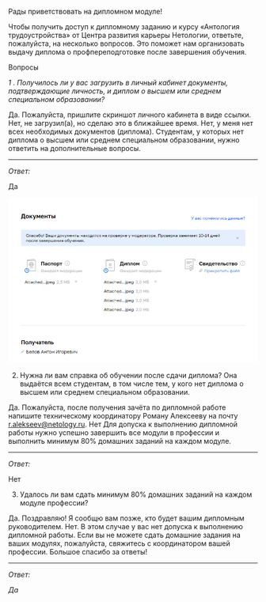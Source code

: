 Рады приветствовать на дипломном модуле!

Чтобы получить доступ к дипломному заданию и курсу «Антология трудоустройства» от Центра развития карьеры Нетологии, ответьте, пожалуйста, на несколько вопросов. Это поможет нам организовать выдачу диплома о профпереподготовке после завершения обучения.

Вопросы

*1 . Получилось ли у вас загрузить в личный кабинет документы, подтверждающие личность, и диплом о высшем или среднем специальном образовании?*

Да.
Пожалуйста, пришлите скриншот личного кабинета в виде ссылки.
Нет, не загрузил(а), но сделаю это в ближайшее время.
Нет, у меня нет всех необходимых документов (диплома).
Студентам, у которых нет диплома о высшем или среднем специальном образовании, нужно ответить на дополнительные вопросы.
____
*Ответ:*

Да

![1-1](./scrshts/14_1/scrin.png)



2. Нужна ли вам справка об обучении после сдачи диплома? Она выдаётся всем студентам, в том числе тем, у кого нет диплома о высшем или среднем специальном образовании.

Да.
Пожалуйста, после получения зачёта по дипломной работе напишите техническому координатору Роману Алексееву на почту r.alekseev@netology.ru.
Нет
Для допуска к выполнению дипломной работы нужно успешно завершить все модули в профессии и выполнить минимум 80% домашних заданий на каждом модуле.
____
*Ответ:*

Нет


3. Удалось ли вам сдать минимум 80% домашних заданий на каждом модуле профессии?

Да.
Поздравляю! Я сообщю вам позже, кто будет вашим дипломным руководителем.
Нет.
В этом случае у вас нет допуска к выполнению дипломной работы. Если вы не можете сдать домашние задания на ваших модулях, пожалуйста, свяжитесь с координатором вашей профессии.
Большое спасибо за ответы!

____
*Ответ:* 

*Да*
